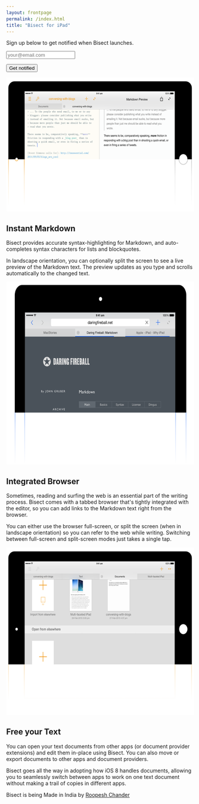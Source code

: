 ```yaml
---
layout: frontpage
permalink: /index.html
title: "Bisect for iPad"
---
```


<div class="separating-bar" id="get-notified">
  <div class="blue-left"></div>
  <div class="orange-right"></div>
</div>

<div class="gray-box action-box">
<p>Sign up below to get notified when Bisect launches.</br>
<form action="http://bisectapp.createsend.com/t/i/s/jryhdu/" method="post" id="subForm">
    <p>
        <input id="fieldEmail"
               name="cm-jryhdu-jryhdu"
               type="email"
               placeholder="your@email.com"
               required />
    </p>
    <p>
        <button type="submit">Get notified</button>
    </p>
</form>

</div>

<div class="vertical-spacer"></div>

<div class="separating-bar">
  <div class="orange-right">
  </div>
</div>

<section>
<img src="images/markdown_preview_split.png"
     srcset="images/markdown_preview_split@2x.png 2x"
     width=640
     height=360
      />
<div class="section-text">
  <h2>Instant Markdown</h2>
  <p>Bisect provides accurate syntax-highlighting for Markdown,
  and auto-completes syntax characters for lists and blockquotes.</p>

  <p>In landscape orientation, you can optionally split the screen
  to see a live preview of the Markdown text. The preview updates
  as you type and scrolls automatically to the changed text.</p>
</div>
</section>

<div class="separating-bar">
  <div class="blue-left">
  </div>
</div>

<section>
<img src="images/browser_portrait.png"
     srcset="images/browser_portrait@2x.png 2x"
     width=640
     height=490 />
<div class="section-text">
  <h2>Integrated Browser</h2>
  <p>Sometimes, reading and surfing the web is an essential part of
  the writing process. Bisect comes with a tabbed browser
  that's tightly integrated with the editor, so you can add links to
  the Markdown text right from the browser.</p>

  <p>You can either use the browser full-screen, or split the screen
  (when in landscape orientation) so you can refer to the web while writing.
  Switching between full-screen and split-screen modes just takes a single
  tap.</p>
</div>
</section>

<div class="separating-bar">
  <div class="orange-right">
  </div>
</div>

<section>
<img src="images/markdown_documents.png"
     srcset="images/markdown_documents@2x.png 2x"
     width=640
     height=450 />
<div class="section-text">
  <h2>Free your Text</h2>
  <p>You can open your text documents from other
  apps (or document provider extensions) and edit them
  in-place using Bisect. You can also move or export documents to other
  apps and document providers.</p>

  <p>Bisect goes all the way in adopting how iOS 8 handles documents,
  allowing you to seamlessly switch between apps to work on one
  text document without making a trail of copies in different apps.</p>
</div>
</section>

<div class="separating-bar">
  <div class="blue-left"></div>
  <div class="orange-right"></div>
</div>

<div class="gray-box footer-box">
<span class="tiny">
Bisect is being <span class="emph">Made in India</span>
by <span class="emph"><a href="http://roopc.net/">Roopesh Chander</a></span>
</span>
</div>
